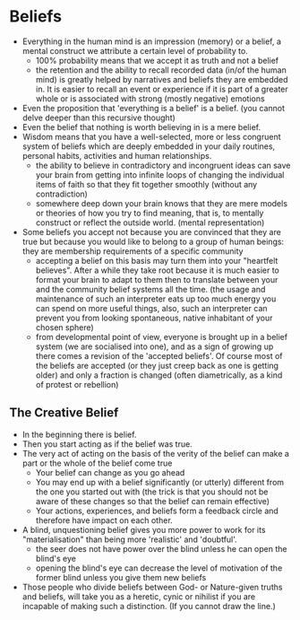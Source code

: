 # Beliefs

* Everything in the human mind is an impression (memory) or a belief, a mental construct we attribute a certain level of
  probability to.
  * 100% probability means that we accept it as truth and not a belief
  * the retention and the ability to recall recorded data (in/of the human mind) is greatly helped by narratives and beliefs
    they are embedded in. It is easier to recall an event or experience if it is part of a greater whole or is associated
    with strong (mostly negative) emotions
* Even the proposition that 'everything is a belief' is a belief. (you cannot delve deeper than this recursive thought)
* Even the belief that nothing is worth believing in is a mere belief.
* Wisdom means that you have a well-selected, more or less congruent system of beliefs which are deeply embedded in your daily 
  routines, personal habits, activities and human relationships.
  * the ability to believe in contradictory and incongruent ideas can save your brain from getting into infinite loops of
    changing the individual items of faith so that they fit together smoothly (without any contradiction)
  * somewhere deep down your brain knows that they are mere models or theories of how you try to find meaning, that is,
    to mentally construct or reflect the outside world. (mental representation)
* Some beliefs you accept not because you are convinced that they are true but because you would like to belong to a group of
  human beings: they are membership requirements of a specific community
  * accepting a belief on this basis may turn them into your "heartfelt believes". After a while they take root because it is 
    much easier to format your brain to adapt to them then to translate between your and the community belief systems
    all the time. (the usage and maintenance of such an interpreter eats up too much energy you can spend on more useful things,
    also, such an interpreter can prevent you from looking spontaneous, native inhabitant of your chosen sphere)
  * from developmental point of view, everyone is brought up in a belief system (we are socialised into one), and as a sign of
    growing up there comes a revision of the 'accepted beliefs'. Of course most of the beliefs are accepted (or they just creep
    back as one is getting older) and only a fraction is changed (often diametrically, as a kind of protest or rebellion)

## The Creative Belief

* In the beginning there is belief.
* Then you start acting as if the belief was true.
* The very act of acting on the basis of the verity of the belief can make a part or the whole of the belief come true
  * Your belief can change as you go ahead
  * You may end up with a belief significantly (or utterly) different from the one you started out with
    (the trick is that you should not be aware of these changes so that the belief can remain effective)
  * Your actions, experiences, and beliefs form a feedback circle and therefore have impact on each other.
* A blind, unquestioning belief gives you more power to work for its "materialisation" than being more 'realistic'
  and 'doubtful'.
  * the seer does not have power over the blind unless he can open the blind's eye
  * opening the blind's eye can decrease the level of motivation of the former blind unless you give them new beliefs
* Those people who divide beliefs between God- or Nature-given truths and beliefs, will take you as a heretic, cynic or 
  nihilist if you are incapable of making such a distinction. (If you cannot draw the line.)
